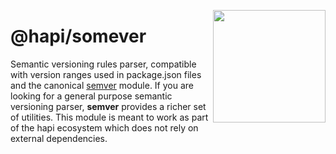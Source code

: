 <a href="http://hapijs.com"><img src="https://raw.githubusercontent.com/hapijs/assets/master/images/family.png" width="180px" align="right" /></a>

# @hapi/somever

Semantic versioning rules parser, compatible with version ranges used in package.json files and the
canonical [semver](https://www.npmjs.com/package/semver) module. If you are looking for a general
purpose semantic versioning parser, **semver** provides a richer set of utilities. This module is
meant to work as part of the hapi ecosystem which does not rely on external dependencies.


